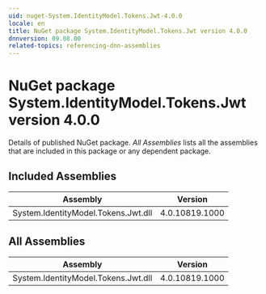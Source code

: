 ```yaml
---
uid: nuget-System.IdentityModel.Tokens.Jwt-4.0.0
locale: en
title: NuGet package System.IdentityModel.Tokens.Jwt version 4.0.0
dnnversion: 09.08.00
related-topics: referencing-dnn-assemblies
---
```


# NuGet package System.IdentityModel.Tokens.Jwt version 4.0.0
Details of published NuGet package.
*All Assemblies* lists all the assemblies that are included in this package or any dependent package.

## Included Assemblies

|Assembly|Version|
|---|---|
|System.IdentityModel.Tokens.Jwt.dll|4.0.10819.1000|

## All Assemblies

|Assembly|Version|
|---|---|
|System.IdentityModel.Tokens.Jwt.dll|4.0.10819.1000|

